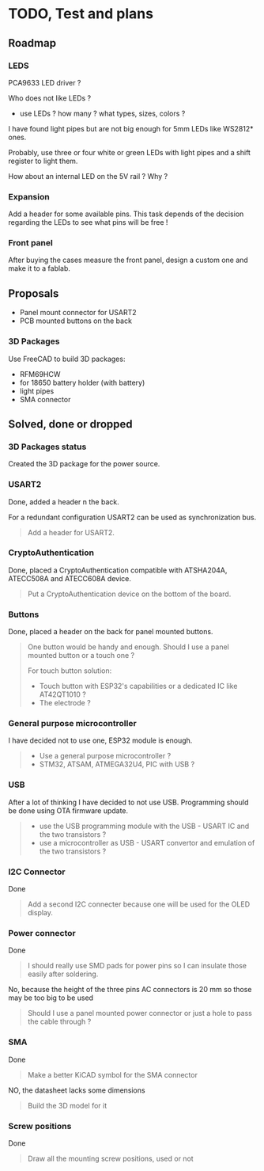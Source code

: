 # TODO, Test and plans

## Roadmap

### LEDS

PCA9633 LED driver ?

Who does not like LEDs ?

- use LEDs ? how many ? what types, sizes, colors ?

I have found light pipes but are not big enough for 5mm LEDs like WS2812* ones.

Probably, use three or four white or green LEDs with light pipes and a shift register to light them.

How about an internal LED on the 5V rail ? Why ?

### Expansion

Add a header for some available pins.
This task depends of the decision regarding the LEDs to see what pins will be free !

### Front panel

After buying the cases measure the front panel, design a custom one and make it to a fablab.

## Proposals

- Panel mount connector for USART2
- PCB mounted buttons on the back

### 3D Packages

Use FreeCAD to build 3D packages:

- RFM69HCW
- for 18650 battery holder (with battery)
- light pipes
- SMA connector

## Solved, done or dropped

### 3D Packages status

Created the 3D package for the power source.

### USART2

Done, added a header n the back.

For a redundant configuration USART2 can be used as synchronization bus.
> Add a header for USART2.

### CryptoAuthentication

Done, placed a CryptoAuthentication compatible with ATSHA204A, ATECC508A and ATECC608A device.
> Put a CryptoAuthentication device on the bottom of the board.

### Buttons

Done, placed a header on the back for panel mounted buttons.
> One button would be handy and enough.
> Should I use a panel mounted button or a touch one ?
>
> For touch button solution:
>
> - Touch button with ESP32's capabilities or a dedicated IC like AT42QT1010 ?
> - The electrode ?

### General purpose microcontroller

I have decided not to use one, ESP32 module is enough.

> - Use a general purpose microcontroller ?
> - STM32, ATSAM, ATMEGA32U4, PIC with USB ?

### USB

After a lot of thinking I have decided to not use USB. Programming should be done using OTA firmware update.

> - use the USB programming module with the USB - USART IC and the two transistors ?
> - use a microcontroller as USB - USART convertor and emulation of the two transistors ?

### I2C Connector

Done
> Add a second I2C connecter because one will be used for the OLED display.

### Power connector

Done
> I should really use SMD pads for power pins so I can insulate those easily after soldering.

No, because the height of the three pins AC connectors is 20 mm so those may be too big to be used
> Should I use a panel mounted power connector or just a hole to pass the cable through ?

### SMA

Done
> Make a better KiCAD symbol for the SMA connector

NO, the datasheet lacks some dimensions
> Build the 3D model for it

### Screw positions

Done
> Draw all the mounting screw positions, used or not
